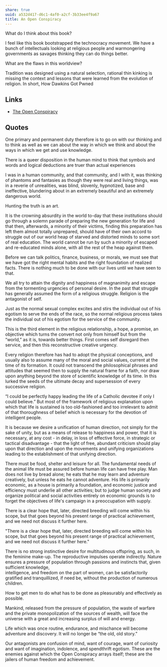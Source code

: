 ```yaml
---
share: true
uuid: a532d417-d6c1-4af0-a2cf-3b33ee4f9a67
title: An Open Conspiracy
---
```

What do I think about this book?

I feel like this book bootstrapped the technocracy movement. We have a bunch of intellectuals looking at religious people and warmongering governments as savages thinking they can do things better.

What are the flaws in this worldview?

Tradition was designed using a natural selection, rational thin kinking is missing the context and lessons that were learned from the evolution of religion. In short, How Dawkins Got Pwned


## Links

* [The Open Conspiracy](https://gutenberg.net.au/ebooks13/1303661h.html)


## Quotes

One primary and permanent duty therefore is to go on
with our thinking and to think as well as we can about the way in which we think and
about the ways in which we get and use knowledge.

There is a queer disposition in the human mind to
think that symbols and words and logical deductions are truer than actual experiences

I was in a human
community, and that community, and I with it, was thinking of phantoms and fantasies as
though they were real and living things, was in a reverie of unrealities, was blind,
slovenly, hypnotized, base and ineffective, blundering about in an extremely beautiful
and an extremely dangerous world.

Hunting the truth is an art.

It is the crowning absurdity in the world to-day that these institutions should go
through a solemn parade of preparing the new generation for life and that then,
afterwards, a minority of their victims, finding this preparation has left them almost
totally unprepared, should have of their own accord to struggle out of our world heap of
starved and distorted minds to some sort of real education. The world cannot be run by
such a minority of escaped and re-educated minds alone, with all the rest of the heap
against them.

Before we can
talk politics, finance, business, or morals, we must see that we have got the right mental
habits and the right foundation of realized facts. There is nothing much to be done with
our lives until we have seen to that.

We all try to attain the dignity and
happiness of magnanimity and escape from the tormenting urgencies of personal desire.
In the past that struggle has generally assumed the form of a religious struggle. Religion is the antagonist of self.

Just as the normal sexual complex excites and stirs the individual out of his egotism to serve the ends of the race, so the normal religious process takes the individual out of his egotism for the service of the community.

This is the third element in the religious relationship, a hope, a promise, an objective which turns the convert not only from himself but from the “world,” as it is, towards better things. First comes self disregard then service, and then this reconstructive creative urgency.

Every religion therefore has had to adopt the physical conceptions, and usually also to assume many of the moral and social values, current at the time of its formation. It could not transcend the philosophical phrases and attitudes that seemed then to supply the natural frame for a faith, nor draw upon anything
beyond the store of scientific knowledge of its time. In this lurked the seeds of the
ultimate decay and supersession of every successive religion.

“I could be perfectly happy
leading the life of a Catholic devotee if only I could believe.” But most of the framework
of religious explanation upon which that life is sustained is too old-fashioned and too
irrelevant to admit of that thoroughness of belief which is necessary for the devotion of
intelligent people.


It is because we desire a unification of human direction, not simply for the sake of unity, but as a means of release to happiness and power, that it is necessary, at any cost - in delay, in loss of effective force, in strategic or tactical disadvantage - that the light of free, abundant criticism should play upon that direction and upon the movements and unifying organizations leading to the establishment of that unifying direction.

There must be food, shelter and leisure for
all. The fundamental needs of the animal life must be assured before human life can have
free play. Man does not live by bread alone; he eats that he may learn and adventure
creatively, but unless he eats he cannot adventure. His life is primarily economic, as a
house is primarily a foundation, and economic justice and efficiency must underlie all
other activities; but to judge human society and organize political and social activities
entirely on economic grounds is to forget the objectives of life's campaign in a
preoccupation with supply.

There is a clear hope that, later, directed breeding will come within his scope, but that goes beyond his present range of practical achievement, and we need not discuss it further here.

"There is a clear hope that, later, directed breeding will come within his scope, but that goes beyond his present range of practical achievement, and we need not discuss it further here."

There is no strong instinctive desire for multitudinous offspring, as such, in the feminine make-up. The reproductive impulses operate indirectly. Nature ensures a pressure of population through passions and instincts that, given sufficient knowledge,  
intelligence, and freedom on the part of women, can be satisfactorily gratified and  tranquillized, if need be, without the production of numerous children.

How to get men to do what has to be done
as pleasurably and effectively as possible.

Mankind,
released from the pressure of population, the waste of warfare and the private
monopolization of the sources of wealth, will face the universe with a great and
increasing surplus of will and energy.

Life which was once
routine, endurance, and mischance will become adventure and discovery. It will no
longer be “the old, old story.”

Our antagonists are confusion of mind, want of courage, want of curiosity and want
of imagination, indolence, and spendthrift egotism. These are the enemies against which
the Open Conspiracy arrays itself; these are the jailers of human freedom and
achievement.

